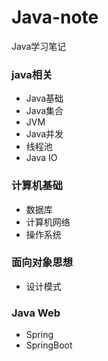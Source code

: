 # Java-note
Java学习笔记

### java相关 ###

- Java基础
- Java集合
- JVM
- Java并发
- 线程池
- Java IO

### 计算机基础 ###

- 数据库
- 计算机网络
- 操作系统

### 面向对象思想 ###

- 设计模式

### Java Web ###

- Spring
- SpringBoot
